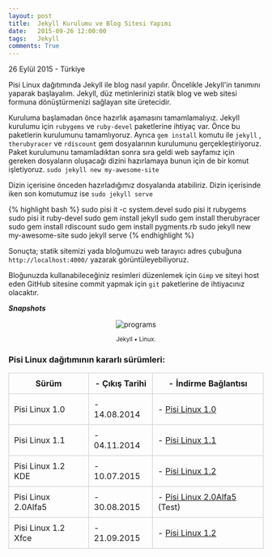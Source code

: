```yaml
---
layout: post
title:  Jekyll Kurulumu ve Blog Sitesi Yapımı
date:   2015-09-26 12:00:00
tags:   Jekyll
comments: True
---
```

 

<p class="meta">26 Eylül 2015 - Türkiye</p>

Pisi Linux dağıtımında Jekyll ile blog nasıl yapılır. Öncelikle Jekyll'in tanımını yaparak başlayalım. Jekyll, düz metinlerinizi statik blog ve web sitesi formuna  dönüştürmenizi sağlayan site üretecidir.

Kuruluma başlamadan önce hazırlık aşamasını tamamlamalıyız. Jekyll kurulumu için ```rubygems``` ve ```ruby-devel``` paketlerine ihtiyaç var. Önce bu paketlerin kurulumunu tamamlıyoruz. Ayrıca ```gem install``` komutu ile ```jekyll``` , ```therubyracer``` ve ```rdiscount```
gem dosyalarının kurulumunu gerçekleştiriyoruz. Paket kurulumunu tamamladıktan sonra sıra geldi web sayfamız için gereken dosyaların oluşacağı dizini hazırlamaya bunun için de bir komut işletiyoruz. ```sudo jekyll new my-awesome-site```

Dizin içerisine önceden hazırladığımız dosyalarıda atabiliriz. Dizin içerisinde iken son komutumuz ise  ```sudo jekyll serve```

{% highlight bash %}
sudo pisi it -c system.devel
sudo pisi it rubygems
sudo pisi it ruby-devel
sudo gem install jekyll
sudo gem install therubyracer
sudo gem install rdiscount
sudo gem install pygments.rb
sudo jekyll new my-awesome-site
sudo jekyll serve
{% endhighlight %}

Sonuçta; statik sitemizi yada bloğumuzu web tarayıcı adres çubuğuna ```http://localhost:4000/``` yazarak görüntüleyebiliyoruz.

Bloğunuzda kullanabileceğiniz resimleri düzenlemek için ```Gimp``` ve siteyi host eden GitHub sitesine commit yapmak için ```git``` paketlerine de ihtiyacınız olacaktır.

***Snapshots***

<div class='pull-right alert alert-warning' style="margin: 15px; text-align: center;">
  <img src="{{ site.baseurl }}/images/snapshot12.bmp" alt="programs" class="resize" />
  <p><small>Jekyll &bull; Linux.</small></p>
</div> 
  
<style>
img.resize {
  max-width:100%;
  max-height:100%;
}
</style>



### Pisi Linux dağıtımının kararlı sürümleri:



| Sürüm                  |- Çıkış Tarihi |- İndirme Bağlantısı |
|------------------------|---------------|---------------------|
| Pisi Linux 1.0         |- 14.08.2014   |- [Pisi Linux 1.0](https://sourceforge.net/projects/pisilinux/files/1.0/)|
| Pisi Linux 1.1         |- 04.11.2014   |- [Pisi Linux 1.1](https://sourceforge.net/projects/pisilinux/files/1.1/)|
| Pisi Linux 1.2 KDE     |- 10.07.2015   |- [Pisi Linux 1.2](https://sourceforge.net/projects/pisilinux/files/1.2/)|
| Pisi Linux 2.0Alfa5    |- 30.08.2015   |- [Pisi Linux 2.0Alfa5](https://openload.co/f/vuimrNgPjSE/Pisi-Linux-2.0-Alfa5-KDE5-KaraKedi-x86_64.iso) (Test)
| Pisi Linux 1.2 Xfce    |- 21.09.2015   |- [Pisi Linux 1.2](https://openload.co/f/R6JeYpGW3BM/Pisi-Linux-1.2-XFCE-x86_64.iso)|


<html>
        <title>Table Example</title>
        <style>
            table {
                border-collapse: collapse;
                width: 100%;
            }
            th, td {
                border: 1px solid #ccc;
                padding: 10px;
            }
            table.alt tr:nth-child(even) {
                background-color: #eee;
            }
            table.alt tr:nth-child(odd) {
                background-color: #fff;
            }            
        </style>
 </html> 

